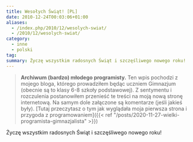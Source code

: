 ```yaml
---
title: Wesołych Świąt! [PL]
date: 2010-12-24T00:03:06+01:00
aliases:
  - /index.php/2010/12/wesolych-swiat/
  - /2010/12/wesolych-swiat/
category:
  - inne
  - polski
tag:
summary: Życzę wszystkim radosnych Świąt i szczęśliwego nowego roku!
---
```


> **Archiwum (bardzo) młodego programisty.** Ten wpis pochodzi z mojego bloga, którego prowadziłem będąc uczniem Gimnazjum (obecnie są to klasy 6-8 szkoły podstawowej). Z sentymentu i rozczulenia postanowiłem przenieść te treści na moją nową stronę internetową. Na samym dole załączone są komentarze (jeśli jakieś były). [Tutaj przeczytasz o tym jak wyglądała moja pierwsza strona i przygoda z programowaniem]({{< ref "/posts/2020-11-27-wielki-programista-gimnazjalista" >}})
> 

Życzę wszystkim radosnych Świąt i szczęśliwego nowego roku!

